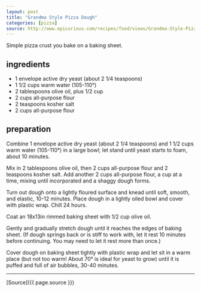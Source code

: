 ```yaml
---
layout: post
title: "Grandma Style Pizza Dough"
categories: [pizza]
source: http://www.epicurious.com/recipes/food/views/Grandma-Style-Pizza-Dough-51252570
---
```

Simple pizza crust you bake on a baking sheet.

ingredients
-----------

- 1 envelope active dry yeast (about 2 1/4 teaspoons)
- 1 1/2 cups warm water (105-110°)
- 2 tablespoons olive oil, plus 1/2 cup
- 2 cups all-purpose flour
- 2 teaspoons kosher salt
- 2 cups all-purpose flour

preparation
-----------

Combine 1 envelope active dry yeast (about 2 1/4 teaspoons) and 1 1/2
cups warm water (105-110°) in a large bowl; let stand until yeast starts
to foam, about 10 minutes.

Mix in 2 tablespoons olive oil, then 2 cups all-purpose flour and 2
teaspoons kosher salt. Add another 2 cups all-purpose flour, a cup at a
time, mixing until incorporated and a shaggy dough forms.

Turn out dough onto a lightly floured surface and knead until soft,
smooth, and elastic, 10-12 minutes. Place dough in a lightly oiled bowl
and cover with plastic wrap. Chill 24 hours.

Coat an 18x13in rimmed baking sheet with 1/2 cup olive oil.

Gently and gradually stretch dough until it reaches the edges of baking
sheet. (If dough springs back or is stiff to work with, let it rest 10
minutes before continuing. You may need to let it rest more than once.)

Cover dough on baking sheet tightly with plastic wrap and let sit in a
warm place (but not too warm! About 70° is ideal for yeast to grow)
until it is puffed and full of air bubbles, 30-40 minutes.


*******

[Source]({{ page.source }})
